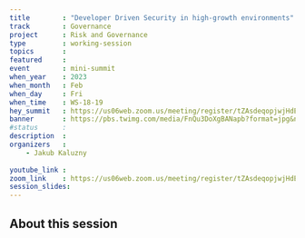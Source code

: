 ```yaml
---
title        : "Developer Driven Security in high-growth environments"
track        : Governance
project      : Risk and Governance
type         : working-session
topics       : 
featured     :
event        : mini-summit
when_year    : 2023
when_month   : Feb
when_day     : Fri
when_time    : WS-18-19
hey_summit   : https://us06web.zoom.us/meeting/register/tZAsdeqopjwjHdEmoDtOjAwYV8KIE1KK2t-2
banner       : https://pbs.twimg.com/media/FnQu3DoXgBANapb?format=jpg&name=medium
#status      : 
description  :
organizers   :
    - Jakub Kaluzny
       
youtube_link : 
zoom_link    : https://us06web.zoom.us/meeting/register/tZAsdeqopjwjHdEmoDtOjAwYV8KIE1KK2t-2
session_slides:
---
```




## About this session

